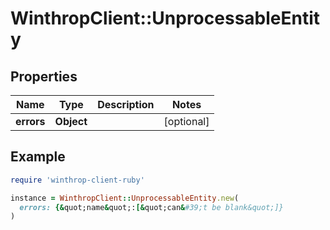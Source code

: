 # WinthropClient::UnprocessableEntity

## Properties

| Name | Type | Description | Notes |
| ---- | ---- | ----------- | ----- |
| **errors** | **Object** |  | [optional] |

## Example

```ruby
require 'winthrop-client-ruby'

instance = WinthropClient::UnprocessableEntity.new(
  errors: {&quot;name&quot;:[&quot;can&#39;t be blank&quot;]}
)
```

